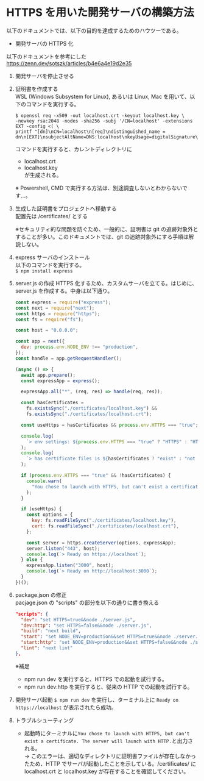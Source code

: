 # HTTPS を用いた開発サーバの構築方法

以下のドキュメントでは、以下の目的を達成するためのハウツーである。

- 開発サーバの HTTPS 化

以下のドキュメントを参考にした  
https://zenn.dev/sotszk/articles/b4e6a4e19d2e35

1. 開発サーバを停止させる

2. 証明書を作成する  
    WSL (Windows Subsystem for Linux), あるいは Linux, Mac を用いて、以下のコマンドを実行する。

   ```
   $ openssl req -x509 -out localhost.crt -keyout localhost.key \
   -newkey rsa:2048 -nodes -sha256 -subj '/CN=localhost' -extensions EXT -config <( \
   printf "[dn]\nCN=localhost\n[req]\ndistinguished_name = dn\n[EXT]\nsubjectAltName=DNS:localhost\nkeyUsage=digitalSignature\nextendedKeyUsage=serverAuth")
   ```

   コマンドを実行すると、カレントディレクトリに

   - localhost.crt
   - localhost.key  
     が生成される。

   ※ Powershell, CMD で実行する方法は、別途調査しないとわからないです...。

3. 生成した証明書をプロジェクトへ移動する  
   配置先は /certificates/ とする

   ※セキュリティ的な問題を防ぐため、一般的に、証明書は git の追跡対象外とすることが多い。このドキュメントでは、git の追跡対象外にする手順は解説しない。

4. express サーバのインストール  
   以下のコマンドを実行する。  
   `$ npm install express`

5. server.js の作成
   HTTPS 化するため、カスタムサーバを立てる。はじめに、server.js を作成する。中身は以下通り。

   ```javascript
   const express = require("express");
   const next = require("next");
   const https = require("https");
   const fs = require("fs");

   const host = "0.0.0.0";

   const app = next({
     dev: process.env.NODE_ENV !== "production",
   });
   const handle = app.getRequestHandler();

   (async () => {
     await app.prepare();
     const expressApp = express();

     expressApp.all("*", (req, res) => handle(req, res));

     const hasCertificates =
       fs.existsSync("./certificates/localhost.key") &&
       fs.existsSync("./certificates/localhost.crt");

     const useHttps = hasCertificates && process.env.HTTPS === "true";

     console.log(
       `> env settings: ${process.env.HTTPS === "true" ? "HTTPS" : "HTTP"}`
     );
     console.log(
       `> has certificate files is ${hasCertificates ? "exist" : "not exist"}`
     );

     if (process.env.HTTPS === "true" && !hasCertificates) {
       console.warn(
         "You chose to launch with HTTPS, but can't exist a certificate. The server will launch with HTTP."
       );
     }

     if (useHttps) {
       const options = {
         key: fs.readFileSync("./certificates/localhost.key"),
         cert: fs.readFileSync("./certificates/localhost.crt"),
       };

       const server = https.createServer(options, expressApp);
       server.listen("443", host);
       console.log(`> Ready on https://localhost`);
     } else {
       expressApp.listen("3000", host);
       console.log(`> Ready on http://localhost:3000`);
     }
   })();
   ```

6. package.json の修正  
   pacjage.json の "scripts" の部分を以下の通りに書き換える

   ```json
   "scripts": {
     "dev": "set HTTPS=true&&node ./server.js",
     "dev:http": "set HTTPS=false&&node ./server.js",
     "build": "next build",
     "start": "set NODE_ENV=production&&set HTTPS=true&&node ./server.js",
     "start:http": "set NODE_ENV=production&&set HTTPS=false&&node ./server.js",
     "lint": "next lint"
   },
   ```

   ※補足

   - npm run dev を実行すると、HTTPS での起動を試行する。
   - npm run dev:http を実行すると、従来の HTTP での起動を試行する。

7. 開発サーバ起動
   `$ npm run dev` を実行し、ターミナル上に `Ready on https://localhost` が表示されたら成功。

8. トラブルシューティング
   - 起動時にターミナルに`You chose to launch with HTTPS, but can't exist a certificate. The server will launch with HTTP.`と出力される。  
     → このエラーは、適切なディレクトリに証明書ファイルが存在しなかったため、HTTP でサーバが起動したことを示している。/certificates/ に localhost.crt と localhost.key が存在することを確認してください。
